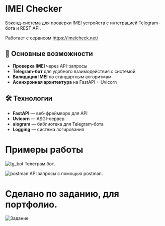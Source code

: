 # IMEI Checker  

Бэкенд-система для проверки IMEI устройств с интеграцией Telegram-бота и REST API. 

Работает с сервисом https://imeicheck.net/

## 📌 Основные возможности

- **Проверка IMEI** через API-запросы
- **Telegram-бот** для удобного взаимодействия с системой
- **Валидация IMEI** по стандартным алгоритмам
- **Асинхронная архитектура** на FastAPI + Uvicorn

## 🛠 Технологии

- **FastAPI** — веб-фреймворк для API
- **Uvicorn** — ASGI-сервер
- **aiogram** — библиотека для Telegram-бота
- **Logging** — система логирования

# Примеры работы

![tg_bot](https://github.com/user-attachments/assets/d18ade94-8ca3-45bd-8c41-633d99847868)
Телеграм бот.

![postman](https://github.com/user-attachments/assets/86bef0de-63e7-4ee2-8147-c97a32d87228)
API запросы с помощью postman.

# Сделано по заданию, для портфолио.
![Задание](https://github.com/user-attachments/assets/91c2e8e3-4ede-4222-8c40-6849864efb14)

